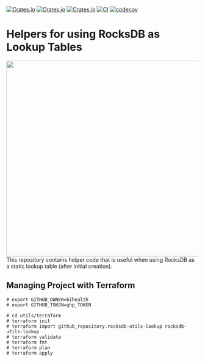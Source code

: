 [![Crates.io](https://img.shields.io/crates/d/rocksdb-utils-lookup.svg)](https://crates.io/crates/rocksdb-utils-lookup)
[![Crates.io](https://img.shields.io/crates/v/rocksdb-utils-lookup.svg)](https://crates.io/crates/rocksdb-utils-lookup)
[![Crates.io](https://img.shields.io/crates/l/rocksdb-utils-lookup.svg)](https://crates.io/crates/rocksdb-utils-lookup)
[![CI](https://github.com/bihealth/rocksdb-utils-lookup/actions/workflows/rust.yml/badge.svg)](https://github.com/bihealth/rocksdb-utils-lookup/actions/workflows/rust.yml)
[![codecov](https://codecov.io/gh/bihealth/rocksdb-utils-lookup/branch/main/graph/badge.svg?token=aZchhLWdzt)](https://codecov.io/gh/bihealth/rocksdb-utils-lookup)

# Helpers for using RocksDB as Lookup Tables

<img src="https://raw.githubusercontent.com/bihealth/rocksdb-utils-lookup/utils/dalle-utility-workers-rocking.png" width="512px" height="512px" align="right">

This repository contains helper code that is useful when using RocksDB as a static lookup table (after initial creation).

## Managing Project with Terraform

```
# export GITHUB_OWNER=bihealth
# export GITHUB_TOKEN=ghp_TOKEN

# cd utils/terraform
# terraform init
# terraform import github_repository.rocksdb-utils-lookup rocksdb-utils-lookup
# terraform validate
# terraform fmt
# terraform plan
# terraform apply
```
